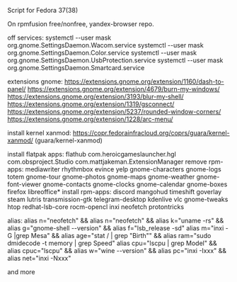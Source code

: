 Script for Fedora 37(38)

On rpmfusion free/nonfree, yandex-browser repo.

off services: 
systemctl --user mask org.gnome.SettingsDaemon.Wacom.service
systemctl --user mask org.gnome.SettingsDaemon.Color.service
systemctl --user mask org.gnome.SettingsDaemon.UsbProtection.service
systemctl --user mask org.gnome.SettingsDaemon.Smartcard.service

extensions gnome:
https://extensions.gnome.org/extension/1160/dash-to-panel/
https://extensions.gnome.org/extension/4679/burn-my-windows/
https://extensions.gnome.org/extension/3193/blur-my-shell/
https://extensions.gnome.org/extension/1319/gsconnect/
https://extensions.gnome.org/extension/5237/rounded-window-corners/
https://extensions.gnome.org/extension/1228/arc-menu/

install kernel xanmod: https://copr.fedorainfracloud.org/coprs/guara/kernel-xanmod/ (guara/kernel-xanmod)

install flatpak apps: flathub com.heroicgameslauncher.hgl com.obsproject.Studio com.mattjakeman.ExtensionManager
remove rpm-apps: mediawriter rhythmbox evince yelp gnome-characters gnome-logs totem gnome-tour gnome-photos gnome-maps gnome-weather gnome-font-viewer gnome-contacts gnome-clocks gnome-calendar gnome-boxes firefox libreoffice*
install rpm-apps: discord mangohud timeshift goverlay steam lutris transmission-gtk telegram-desktop kdenlive vlc gnome-tweaks htop redhat-lsb-core rocm-opencl inxi neofetch protontricks

alias: alias n="neofetch" && alias n="neofetch" && alias k="uname -rs" && alias g="gnome-shell --version" && alias f="lsb_release -sd" 
alias m="inxi -G |grep Mesa" && alias age="stat / | grep "Birth"" && alias ram="sudo dmidecode -t memory | grep Speed"
alias cpu="lscpu | grep Model" && alias cpuc="lscpu" && alias w="wine --version" && alias pc="inxi -Ixxx" && alias net="inxi -Nxxx"

and more
